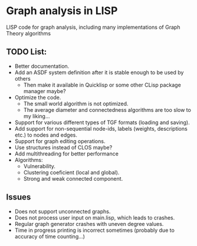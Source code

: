 # Graph analysis in LISP

LISP code for graph analysis, including many implementations of Graph Theory algorithms

## TODO List:

- Better documentation.
- Add an ASDF system definition after it is stable enough to be used by others
    - Then make it available in Quicklisp or some other CLisp package manager maybe?
- Optimize the code.
    - The small world algorithm is not optimized.
    - The average diameter and connectedness algorithms are too slow to my liking...
- Support for various different types of TGF formats (loading and saving).
- Add support for non-sequential node-ids, labels (weights, descriptions etc.) to nodes and edges.
- Support for graph editing operations.
- Use structures instead of CLOS maybe?
- Add multithreading for better performance
- Algorithms:
    - Vulnerability.
    - Clustering coeficient (local and global).
    - Strong and weak connected component.

## Issues

- Does not support unconnected graphs.
- Does not process user input on main.lisp, which leads to crashes.
- Regular graph generator crashes with uneven degree values.
- Time in progress printing is incorrect sometimes (probably due to accuracy of time counting...)
